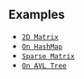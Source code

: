## 
## Examples
  * [`2D Matrix`](matrix.py)
  * [`On HashMap`](lazy_way.py)
  * [`Sparse Matrix`](sparse.py)
  * [`On AVL Tree`](avl.py)
